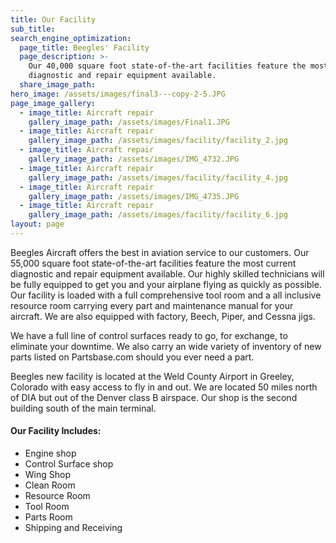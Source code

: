 ```yaml
---
title: Our Facility
sub_title:
search_engine_optimization:
  page_title: Beegles' Facility
  page_description: >-
    Our 40,000 square foot state-of-the-art facilities feature the most current
    diagnostic and repair equipment available.
  share_image_path:
hero_image: /assets/images/final3---copy-2-5.JPG
page_image_gallery:
  - image_title: Aircraft repair
    gallery_image_path: /assets/images/Final1.JPG
  - image_title: Aircraft repair
    gallery_image_path: /assets/images/facility/facility_2.jpg
  - image_title: Aircraft repair
    gallery_image_path: /assets/images/IMG_4732.JPG
  - image_title: Aircraft repair
    gallery_image_path: /assets/images/facility/facility_4.jpg
  - image_title: Aircraft repair
    gallery_image_path: /assets/images/IMG_4735.JPG
  - image_title: Aircraft repair
    gallery_image_path: /assets/images/facility/facility_6.jpg
layout: page
---
```


Beegles Aircraft offers the best in aviation service to our customers. Our 55,000 square foot state-of-the-art facilities feature the most current diagnostic and repair equipment available. Our highly skilled technicians will be fully equipped to get you and your airplane flying as quickly as possible. Our facility is loaded with a full comprehensive tool room and a all inclusive resource room carrying every part and maintenance manual for your aircraft. We are also equipped with factory, Beech, Piper, and Cessna jigs.

We have a full line of control surfaces ready to go, for exchange, to eliminate your downtime. We also carry an wide variety of inventory of new parts listed on Partsbase.com should you ever need a part.

Beegles new facility is located at the Weld County Airport in Greeley, Colorado with easy access to fly in and out. We are located 50 miles north of DIA but out of the Denver class B airspace. Our shop is the second building south of the main terminal.&nbsp;

#### Our Facility Includes:

* Engine shop
* Control Surface shop
* Wing Shop
* Clean Room
* Resource Room
* Tool Room
* Parts Room
* Shipping and Receiving
